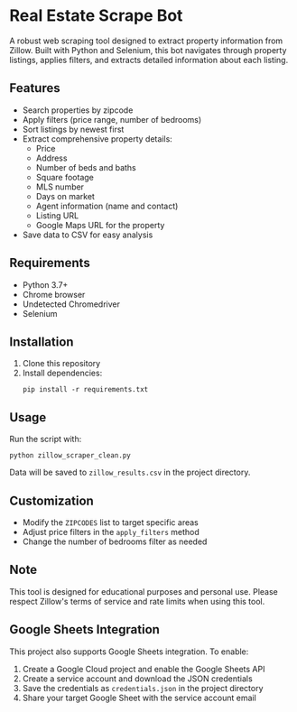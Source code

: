 # Real Estate Scrape Bot

A robust web scraping tool designed to extract property information from Zillow. Built with Python and Selenium, this bot navigates through property listings, applies filters, and extracts detailed information about each listing.

## Features

- Search properties by zipcode
- Apply filters (price range, number of bedrooms)
- Sort listings by newest first
- Extract comprehensive property details:
  - Price
  - Address
  - Number of beds and baths
  - Square footage
  - MLS number
  - Days on market
  - Agent information (name and contact)
  - Listing URL
  - Google Maps URL for the property
- Save data to CSV for easy analysis

## Requirements

- Python 3.7+
- Chrome browser
- Undetected Chromedriver
- Selenium

## Installation

1. Clone this repository
2. Install dependencies:
   ```
   pip install -r requirements.txt
   ```

## Usage

Run the script with:

```
python zillow_scraper_clean.py
```

Data will be saved to `zillow_results.csv` in the project directory.

## Customization

- Modify the `ZIPCODES` list to target specific areas
- Adjust price filters in the `apply_filters` method
- Change the number of bedrooms filter as needed

## Note

This tool is designed for educational purposes and personal use. Please respect Zillow's terms of service and rate limits when using this tool.

## Google Sheets Integration

This project also supports Google Sheets integration. To enable:

1. Create a Google Cloud project and enable the Google Sheets API
2. Create a service account and download the JSON credentials
3. Save the credentials as `credentials.json` in the project directory
4. Share your target Google Sheet with the service account email
